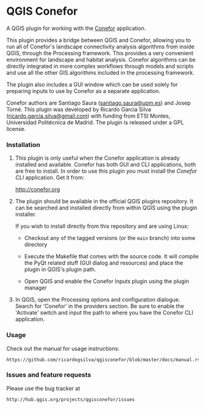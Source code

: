 # QGIS Conefor

A QGIS plugin for working with the [Conefor](http://conefor.org) application.

This plugin provides a bridge between QGIS and Conefor, allowing you to run all of Conefor's landscape connectivity 
analysis algorithms from inside QGIS, through the Processing framework. This provides a very convenient environment
for landscape and habitat analysis. Conefor algorithms can be directly integrated in more complex workflows through 
models and scripts and use all the other GIS algorithms included in the processing framework.

The plugin also includes a GUI window which can be used solely for preparing inputs to use by Conefor as a separate 
application.

Conefor authors are Santiago Saura (santiago.saura@upm.es) and Josep Torné. This plugin was developed by Ricardo 
Garcia Silva (ricardo.garcia.silva@gmail.com) with funding from ETSI Montes, Universidad Politécnica de Madrid. 
The plugin is released under a GPL license.


### Installation

1. This plugin is only useful when the Conefor application is already
   installed and available. Conefor has both GUI and CLI applications,
   both are free to install. In order to use this plugin you must install
   the *Conefor CLI* application. Get it from:

   http://conefor.org

1.  The plugin should be available in the official QGIS plugins repository.
    It can be searched and installed directly from within QGIS using the plugin
    installer.

    If you wish to install directly from this repository and are using Linux:

    - Checkout any of the tagged versions (or the ``main`` branch) into some
      directory

    -  Execute the Makefile that comes with the source code. It will compile
       the PyQt related stuff (GUI dialog and resources) and place the
       plugin in QGIS's plugin path.

    -  Open QGIS and enable the Conefor Inputs plugin using the plugin manager

1. In QGIS, open the Processing options and configuration dialogue. Search for
   'Conefor' in the providers section. Be sure to enable the 'Activate' switch
   and input the path to where you have the Conefor CLI application.


### Usage

Check out the manual for usage instructions:

    https://github.com/ricardogsilva/qgisconefor/blob/master/docs/manual.rst


### Issues and feature requests

Please use the bug tracker at

    http://hub.qgis.org/projects/qgisconefor/issues
